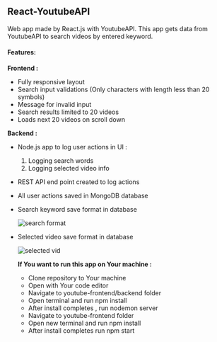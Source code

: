 ## React-YoutubeAPI

Web app made by React.js with YoutubeAPI. This app gets data from YoutubeAPI to search videos by entered keyword.

####  Features: 

<b> Frontend : </b>
- Fully responsive layout
- Search input validations (Only characters with length less than 20 symbols)
- Message for invalid input
- Search results limited to 20 videos
- Loads next 20 videos on scroll down


<b> Backend : </b>
- Node.js app to log user actions in UI :
  1) Logging search words
  2) Logging selected video info
  
- REST API end point created to log actions
- All user actions saved in MongoDB database

- Search keyword save format in database 
  
  ![search format](https://user-images.githubusercontent.com/60692659/107048214-5bbef880-67d1-11eb-9a3c-8bd55c4a1bc5.PNG)


- Selected video save format in database 
  
  ![selected vid](https://user-images.githubusercontent.com/60692659/107048406-945ed200-67d1-11eb-88d4-7bc226c106b3.PNG)
  
  
  <b> If You want to run this app on Your machine : </b>
  - Clone repository to Your machine
  - Open with Your code editor
  - Navigate to youtube-frontend/backend folder
  - Open terminal and run npm install
  - After install completes , run nodemon server
  - Navigate to youtube-frontend folder
  - Open new terminal and run npm install
  - After install completes run npm start
 
